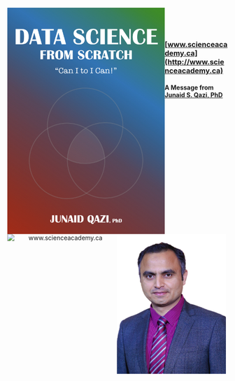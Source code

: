 <p align="center">
  <img src="Book_Cover.jpeg" width="360" align="left">
</p>



<a href='http://www.scienceacademy.ca'>
  <p align="center">
    <img src="http://scienceacademy.ca/wp-content/uploads/2018/12/Logo_SA.png" width="250" align="left" title="www.scienceacademy.ca">
  </p>
</a>
<br><br><br>

### [www.scienceacademy.ca](http://www.scienceacademy.ca)

#### A Message from [Junaid S. Qazi, PhD](https://www.linkedin.com/in/jqazi/)

<p align="center">
  <img src="Qazi.png" width="250" align="left">
</p>
